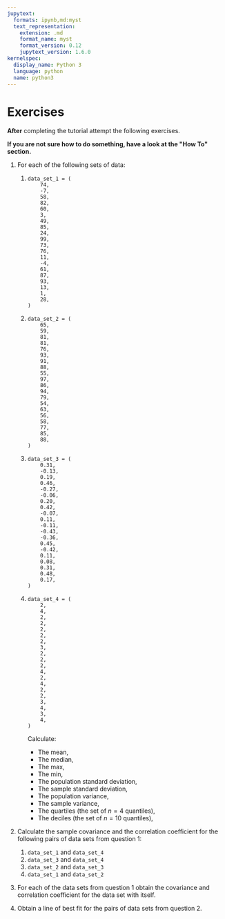 ```yaml
---
jupytext:
  formats: ipynb,md:myst
  text_representation:
    extension: .md
    format_name: myst
    format_version: 0.12
    jupytext_version: 1.6.0
kernelspec:
  display_name: Python 3
  language: python
  name: python3
---
```


# Exercises

**After** completing the tutorial attempt the following exercises.

**If you are not sure how to do something, have a look at the "How To" section.**

1. For each of the following sets of data:

   1. ```
      data_set_1 = (
          74,
          -7,
          58,
          82,
          60,
          3,
          49,
          85,
          24,
          99,
          73,
          76,
          11,
          -4,
          61,
          87,
          93,
          13,
          1,
          28,
      )
      ```
   2. ```
      data_set_2 = (
          65,
          59,
          81,
          81,
          76,
          93,
          91,
          88,
          55,
          97,
          86,
          94,
          79,
          54,
          63,
          56,
          58,
          77,
          85,
          88,
      )
      ```
   3. ```
      data_set_3 = (
          0.31,
          -0.13,
          0.19,
          0.46,
          -0.27,
          -0.06,
          0.20,
          0.42,
          -0.07,
          0.11,
          -0.11,
          -0.43,
          -0.36,
          0.45,
          -0.42,
          0.11,
          0.08,
          0.31,
          0.48,
          0.17,
      )
      ```
   4. ```
      data_set_4 = (
          2,
          4,
          2,
          2,
          2,
          2,
          2,
          3,
          2,
          2,
          2,
          4,
          2,
          4,
          2,
          2,
          3,
          4,
          3,
          4,
      )
      ```

      Calculate:

      - The mean,
      - The median,
      - The max,
      - The min,
      - The population standard deviation,
      - The sample standard deviation,
      - The population variance,
      - The sample variance,
      - The quartiles (the set of $n=4$ quantiles),
      - The deciles (the set of $n=10$ quantiles),

2. Calculate the sample covariance and the correlation coefficient for the
   following pairs of data sets from question 1:

   1. `data_set_1` and `data_set_4`
   2. `data_set_3` and `data_set_4`
   3. `data_set_2` and `data_set_3`
   4. `data_set_1` and `data_set_2`

3. For each of the data sets from question 1 obtain the covariance and
   correlation coefficient for the data set with itself.

4. Obtain a line of best fit for the pairs of data sets from question 2.
